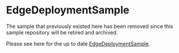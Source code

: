 # EdgeDeploymentSample
The sample that previously existed here has been removed since this sample repository will be retired and archived.

Please see here for the up to date [EdgeDeploymentSample](https://github.com/Azure/azure-iot-sdk-csharp/blob/main/readme.md#samples).